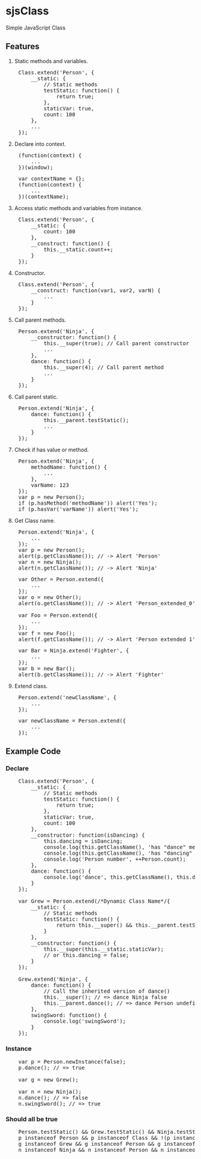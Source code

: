 sjsClass
========

Simple JavaScript Class

Features
--------

1. Static methods and variables.
<pre>
    Class.extend('Person', {
        __static: {
            // Static methods
            testStatic: function() {
                return true;
            },
            staticVar: true,
            count: 100
        },
        ...
    });
</pre>

2. Declare into context.
<pre>
    (function(context) {
        ...
    })(window);
</pre>
<pre>
    var contextName = {};
    (function(context) {
        ...
    })(contextName);
</pre>
3. Access static methods and variables from instance.
<pre>
    Class.extend('Person', {
        __static: {
            count: 100
        },
        __construct: function() {
            this.__static.count++;
        }
    });
</pre>
4. Constructor.
<pre>
    Class.extend('Person', {
        __construct: function(var1, var2, varN) {
            ...
        }
    });
</pre>
5. Call parent methods.
<pre>
    Person.extend('Ninja', {
        __constructor: function() {
            this.__super(true); // Call parent constructor
            ...
        },
        dance: function() {
            this.__super(4); // Call parent method
            ...
        }
    });
</pre>
6. Call parent static.
<pre>
    Person.extend('Ninja', {
        dance: function() {
            this.__parent.testStatic();
            ...
        }
    });
</pre>
7. Check if has value or method.
<pre>
    Person.extend('Ninja', {
        methodName: function() {
            ...
        },
        varName: 123
    });
    var p = new Person();
    if (p.hasMethod('methodName')) alert('Yes');
    if (p.hasVar('varName')) alert('Yes');
</pre>
8. Get Class name.
<pre>
    Person.extend('Ninja', {
        ...
    });
    var p = new Person();
    alert(p.getClassName()); // -> Alert 'Person'
    var n = new Ninja();
    alert(n.getClassName()); // -> Alert 'Ninja'
</pre>
<pre>
    var Other = Person.extend({
        ...
    });
    var o = new Other();
    alert(o.getClassName()); // -> Alert 'Person_extended_0'

    var Foo = Person.extend({
        ...
    });
    var f = new Foo();
    alert(f.getClassName()); // -> Alert 'Person_extended_1'
</pre>
<pre>
    var Bar = Ninja.extend('Fighter', {
        ...
    });
    var b = new Bar();
    alert(b.getClassName()); // -> Alert 'Fighter'
</pre>
9. Extend class.
<pre>
    Person.extend('newClassName', {
        ...
    });
</pre>
<pre>
    var newClassName = Person.extend({
        ...
    });
</pre>

Example Code
------------

### Declare

<pre>
    Class.extend('Person', {
        __static: {
            // Static methods
            testStatic: function() {
                return true;
            },
            staticVar: true,
            count: 100
        },
        __constructor: function(isDancing) {
            this.dancing = isDancing;
            console.log(this.getClassName(), 'has "dance" method?', this.hasMethod('dance'));
            console.log(this.getClassName(), 'has "dancing" value?', this.hasVar('dancing'));
            console.log('Person number', ++Person.count);
        },
        dance: function() {
            console.log('dance', this.getClassName(), this.dancing);
        }
    });
    
    var Grew = Person.extend(/*Dynamic Class Name*/{
        __static: {
            // Static methods
            testStatic: function() {
                return this.__super() && this.__parent.testStatic();
            }
        },
        __constructor: function() {
            this.__super(this.__static.staticVar);
            // or this.dancing = false;
        }
    });
    
    Grew.extend('Ninja', {
        dance: function() {
            // Call the inherited version of dance()
            this.__super(); // => dance Ninja false
            this.__parent.dance(); // => dance Person undefined
        },
        swingSword: function() {
            console.log('swingSword');
        }
    });
</pre>

### Instance

<pre>
    var p = Person.newInstance(false);
    p.dance(); // => true
    
    var g = new Grew();
    
    var n = new Ninja();
    n.dance(); // => false
    n.swingSword(); // => true
</pre>

### Should all be true

<pre>
    Person.testStatic() && Grew.testStatic() && Ninja.testStatic() &&
    p instanceof Person && p instanceof Class && !(p instanceof Grew) &&
    g instanceof Grew && g instanceof Person && g instanceof Class &&
    n instanceof Ninja && n instanceof Person && n instanceof Class
</pre>
